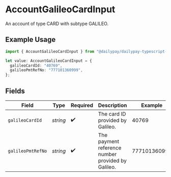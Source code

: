 # AccountGalileoCardInput

An account of type CARD with subtype GALILEO.

## Example Usage

```typescript
import { AccountGalileoCardInput } from "@dailypay/dailypay-typescript-sdk/models";

let value: AccountGalileoCardInput = {
  galileoCardId: "40769",
  galileoPmtRefNo: "777101360999",
};
```

## Fields

| Field                                             | Type                                              | Required                                          | Description                                       | Example                                           |
| ------------------------------------------------- | ------------------------------------------------- | ------------------------------------------------- | ------------------------------------------------- | ------------------------------------------------- |
| `galileoCardId`                                   | *string*                                          | :heavy_check_mark:                                | The card ID provided by Galileo.                  | 40769                                             |
| `galileoPmtRefNo`                                 | *string*                                          | :heavy_check_mark:                                | The payment reference number provided by Galileo. | 777101360999                                      |